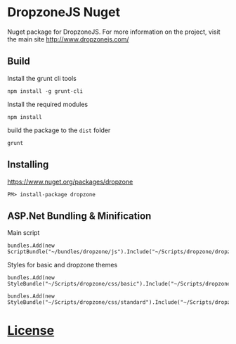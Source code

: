 # DropzoneJS Nuget #

Nuget package for DropzoneJS. For more information on the project, visit the main site http://www.dropzonejs.com/

## Build ##
Install the grunt cli tools

`npm install -g grunt-cli`

Install the required modules

`npm install`

build the package to the `dist` folder

`grunt`

## Installing ##

https://www.nuget.org/packages/dropzone

`PM> install-package dropzone`

## ASP.Net Bundling & Minification ##

Main script

    bundles.Add(new ScriptBundle("~/bundles/dropzone/js").Include("~/Scripts/dropzone/dropzone.js"));

Styles for basic and dropzone themes

    bundles.Add(new StyleBundle("~/Scripts/dropzone/css/basic").Include("~/Scripts/dropzone/css/basic.css"));

    bundles.Add(new StyleBundle("~/Scripts/dropzone/css/standard").Include("~/Scripts/dropzone/css/dropzone.css"));

[License](LICENSE.txt)
==================